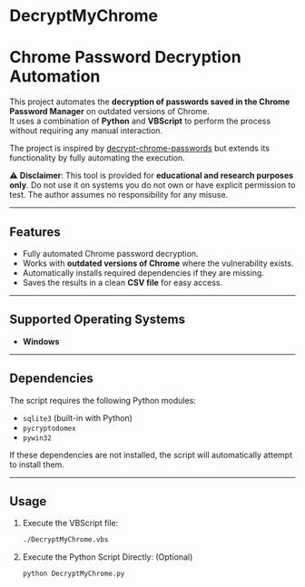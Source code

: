 # DecryptMyChrome
# Chrome Password Decryption Automation

This project automates the **decryption of passwords saved in the Chrome Password Manager** on outdated versions of Chrome.  
It uses a combination of **Python** and **VBScript** to perform the process without requiring any manual interaction.  

The project is inspired by [decrypt-chrome-passwords](https://github.com) but extends its functionality by fully automating the execution.

⚠️ **Disclaimer**: This tool is provided for **educational and research purposes only**. Do not use it on systems you do not own or have explicit permission to test. The author assumes no responsibility for any misuse.

---

## Features
- Fully automated Chrome password decryption.
- Works with **outdated versions of Chrome** where the vulnerability exists.
- Automatically installs required dependencies if they are missing.
- Saves the results in a clean **CSV file** for easy access.

---

## Supported Operating Systems
- **Windows**

---

## Dependencies
The script requires the following Python modules:
- `sqlite3` (built-in with Python)
- `pycryptodomex`
- `pywin32`

If these dependencies are not installed, the script will automatically attempt to install them.

---

## Usage 
1. Execute the VBScript file:
   ```bash
   ./DecryptMyChrome.vbs

2. Execute the Python Script Directly: (Optional)
   ```bash
   python DecryptMyChrome.py
